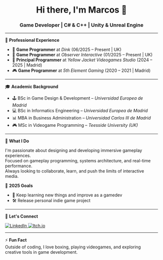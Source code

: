 <h1 align="center">Hi there, I'm Marcos 👋</h1>
<h3 align="center">Game Developer | C# & C++ | Unity & Unreal Engine</h3>

---

💼 **Professional Experience**

- 🐧 **Game Programmer** at *Dink* (06/2025 – Present | UK)
- 🧠 **Game Programmer** at *Observer Interactive* (01/2025 – Present | UK)
- 🔧 **Principal Programmer** at *Yellow Jacket Videogames Studio* (2024 – 2025 | Madrid)
- 🎮 **Game Programmer** at *5th Element Gaming* (2020 – 2021 | Madrid)

---

🎓 **Academic Background**

- 🕹️ BSc in Game Design & Development – *Universidad Europea de Madrid*
- 💻 BSc in Informatics Engineering – *Universidad Europea de Madrid*
- 📊 MBA in Business Administration – *Universidad Carlos III de Madrid*
- 🎮 MSc in Videogame Programming – *Teesside University (UK)*

---

🚀 **What I Do**

I'm passionate about designing and developing immersive gameplay experiences.  
Focused on gameplay programming, systems architecture, and real-time performance.  
Always looking to collaborate, learn, and push the limits of interactive media.

🌟 **2025 Goals**
- 🎯 Keep learning new things and improve as a gamedev
- 🛠️ Release personal indie game project

---

📡 **Let's Connect**
<p align="left">
  <a href="https://www.linkedin.com/in/somozadev/" target="_blank">
    <img src="https://img.shields.io/badge/LinkedIn-blue?style=for-the-badge&logo=linkedin&logoColor=white" alt="LinkedIn">
  </a>
  <a href="https://msomele.itch.io/" target="_blank">
    <img src="https://img.shields.io/badge/Itch.io-black?style=for-the-badge&logo=itch-io&logoColor=white" alt="Itch.io">
  </a>
</p>

---
<!--
🧰 **Tech Stack & Tools**

<p align="left">
  <img alt="Unity" width="30px" src="https://icon-library.com/images/unity-icon/unity-icon-1.jpg" />
  <img alt="Unreal Engine" width="30px" src="https://cdn2.unrealengine.com/ue-logotype-2023-vertical-white-1686x2048-bbfded26daa7.png" />
  <img alt="C#" width="30px" src="https://www.fixedbuffer.com/wp-content/uploads/2019/06/reflexion.png" />
  <img alt="C++" width="30px" src="https://cdn-icons-png.flaticon.com/512/6132/6132222.png" />
  <img alt="Python" width="30px" src="https://upload.wikimedia.org/wikipedia/commons/thumb/0/0a/Python.svg/768px-Python.svg.png" />
  <img alt="Lua" width="30px" src="https://upload.wikimedia.org/wikipedia/commons/thumb/c/cf/Lua-Logo.svg/600px-Lua-Logo.svg.png?20150107024942" />
  <img alt="Java" width="30px" src="https://cdn-icons-png.flaticon.com/512/5968/5968282.png" />
  <img alt="JavaScript" width="30px" src="https://upload.wikimedia.org/wikipedia/commons/thumb/6/6a/JavaScript-logo.png/960px-JavaScript-logo.png" />
  <img alt="React" width="30px" src="https://upload.wikimedia.org/wikipedia/commons/a/a7/React-icon.svg" />
  <img alt="Angular" width="30px" src="https://angular.dev/assets/images/press-kit/angular_icon_gradient.gif" />
  <img alt="MySQL" width="30px" src="https://raw.githubusercontent.com/github/explore/master/topics/mysql/mysql.png" />
  <img alt="MongoDB" width="30px" src="https://w7.pngwing.com/pngs/956/695/png-transparent-mongodb-original-wordmark-logo-icon-thumbnail.png" />
  <img alt="Git" width="30px" src="https://raw.githubusercontent.com/github/explore/master/topics/git/git.png" />
  <img alt="Perforce (P4V)" width="30px" src="https://prnewswire2-a.akamaihd.net/p/1893751/sp/189375100/thumbnail/entry_id/0_vp5hkfjc/def_height/2700/def_width/2700/version/100012/type/1" />
</p>

---
-->
⚡ **Fun Fact**  
Outside of coding, I love boxing, playing videogames, and exploring creative tools in game development.


